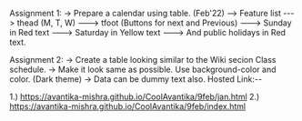 
Assignment 1: -> Prepare a calendar using table. (Feb'22) --> Feature list ---> thead (M, T, W) ---> tfoot (Buttons for next and Previous) ---> Sunday in Red text ---> Saturday in Yellow text ---> And public holidays in Red text.

Assignment 2: -> Create a table looking similar to the Wiki secion Class schedule. -> Make it look same as possible. Use background-color and color. (Dark theme) -> Data can be dummy text also.
Hosted Link:--

1.)   https://avantika-mishra.github.io/CoolAvantika/9feb/jan.html
2.)   https://avantika-mishra.github.io/CoolAvantika/9feb/index.html
